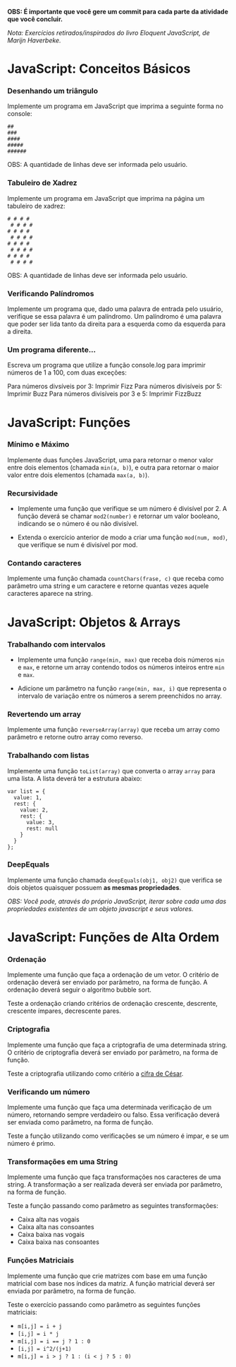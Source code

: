 **OBS: É importante que você gere um commit para cada parte da atividade que você concluir.**

*Nota: Exercícios retirados/inspirados do livro Eloquent JavaScript, de Marijn Haverbeke.*

# JavaScript: Conceitos Básicos

### Desenhando um triângulo

Implemente um programa em JavaScript que imprima a seguinte forma no console:
```
##
###
####
#####
######
```
OBS: A quantidade de linhas deve ser informada pelo usuário.

### Tabuleiro de Xadrez

Implemente um programa em JavaScript que imprima na página um tabuleiro de xadrez:
```
# # # #
 # # # #
# # # #
 # # # #
# # # #
 # # # #
# # # #
 # # # #
```
OBS: A quantidade de linhas deve ser informada pelo usuário.

### Verificando Palíndromos

Implemente um programa que, dado uma palavra de entrada pelo usuário, verifique se essa palavra é um palíndromo. Um palíndromo é uma palavra que poder ser lida tanto da direita para a esquerda como da esquerda para a direita.

### Um programa diferente...

Escreva um programa que utilize a função console.log para imprimir números de 1 a 100, com duas exceções:

Para números divsíveis por 3: Imprimir Fizz
Para números divisíveis por 5: Imprimir Buzz
Para números divisíveis por 3 e 5: Imprimir FizzBuzz

# JavaScript: Funções

### Mínimo e Máximo

Implemente duas funções JavaScript, uma para retornar o menor valor entre dois elementos (chamada `min(a, b)`), e outra para retornar o maior valor entre dois elementos (chamada `max(a, b)`).

### Recursividade

* Implemente uma função que verifique se um número é divisível por 2. A função deverá se chamar `mod2(number)` e retornar um valor booleano, indicando se o número é ou não divisível.

* Extenda o exercício anterior de modo a criar uma função `mod(num, mod)`, que verifique se num é divisível por mod.

### Contando caracteres

Implemente uma função chamada `countChars(frase, c)` que receba como parâmetro uma string e um caractere e retorne quantas vezes aquele caracteres aparece na string.

# JavaScript: Objetos & Arrays

### Trabalhando com intervalos

* Implemente uma função `range(min, max)` que receba dois números `min` e `max`, e retorne um array contendo todos os números inteiros entre `min` e `max`.

* Adicione um parâmetro na função `range(min, max, i)` que representa o intervalo de variação entre os números a serem preenchidos no array.

### Revertendo um array

Implemente uma função `reverseArray(array)` que receba um array como parâmetro e retorne outro array como reverso.

### Trabalhando com listas

Implemente uma função `toList(array)` que converta o array `array` para uma lista. A lista deverá ter a estrutura abaixo:

```
var list = {
  value: 1,
  rest: {
    value: 2,
    rest: {
      value: 3,
      rest: null
    }
  }
};
```

### DeepEquals

Implemente uma função chamada `deepEquals(obj1, obj2)` que verifica se dois objetos quaisquer possuem **as mesmas propriedades**.

*OBS: Você pode, através do próprio JavaScript, iterar sobre cada uma das propriedades existentes de um objeto javascript e seus valores.*

# JavaScript: Funções de Alta Ordem

### Ordenação

Implemente uma função que faça a ordenação de um vetor. O critério de ordenação deverá ser enviado por parâmetro, na forma de função. A ordenação deverá seguir o algoritmo bubble sort.

Teste a ordenação criando critérios de ordenação crescente, descrente, crescente ímpares, decrescente pares.

### Criptografia

Implemente uma função que faça a criptografia de uma determinada string. O critério de criptografia deverá ser enviado por parâmetro, na forma de função.

Teste a criptografia utilizando como critério a [cifra de César](https://pt.wikipedia.org/wiki/Cifra_de_C%C3%A9sar).

### Verificando um número

Implemente uma função que faça uma determinada verificação de um número, retornando sempre verdadeiro ou falso. Essa verificação deverá ser enviada como parâmetro, na forma de função.

Teste a função utilizando como verificações se um número é impar, e se um número é primo.

### Transformações em uma String

Implemente uma função que faça transformações nos caracteres de uma string. A transformação a ser realizada deverá ser enviada por parâmetro, na forma de função.

Teste a função passando como parâmetro as seguintes transformações:

* Caixa alta nas vogais
* Caixa alta nas consoantes
* Caixa baixa nas vogais
* Caixa baixa nas consoantes

### Funções Matriciais

Implemente uma função que crie matrizes com base em uma função matricial com base nos índices da matriz. A função matricial deverá ser enviada por parâmetro, na forma de função.

Teste o exercício passando como parâmetro as seguintes funções matriciais:

* `m[i,j] = i + j`
* `[i,j] = i * j`
* `m[i,j] = i == j ? 1 : 0`
* `[i,j] = i^2/(j+1)`
* `m[i,j] = i > j ? 1 : (i < j ? 5 : 0)`